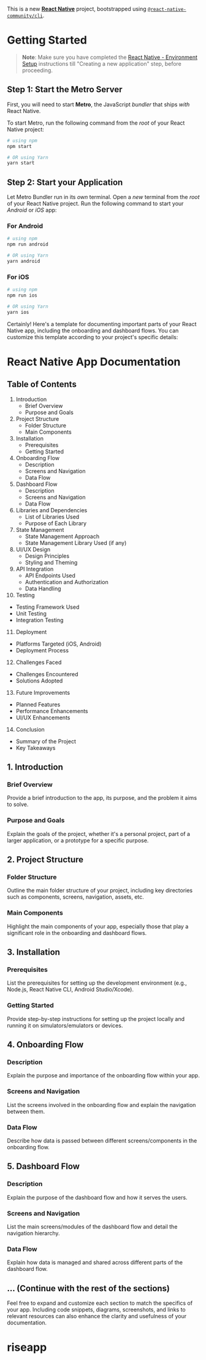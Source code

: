 This is a new [**React Native**](https://reactnative.dev) project, bootstrapped using [`@react-native-community/cli`](https://github.com/react-native-community/cli).

# Getting Started

>**Note**: Make sure you have completed the [React Native - Environment Setup](https://reactnative.dev/docs/environment-setup) instructions till "Creating a new application" step, before proceeding.

## Step 1: Start the Metro Server

First, you will need to start **Metro**, the JavaScript _bundler_ that ships _with_ React Native.

To start Metro, run the following command from the _root_ of your React Native project:

```bash
# using npm
npm start

# OR using Yarn
yarn start
```

## Step 2: Start your Application

Let Metro Bundler run in its _own_ terminal. Open a _new_ terminal from the _root_ of your React Native project. Run the following command to start your _Android_ or _iOS_ app:

### For Android

```bash
# using npm
npm run android

# OR using Yarn
yarn android
```

### For iOS

```bash
# using npm
npm run ios

# OR using Yarn
yarn ios
```

Certainly! Here's a template for documenting important parts of your React Native app, including the onboarding and dashboard flows. You can customize this template according to your project's specific details:

# React Native App Documentation

## Table of Contents
1. Introduction
   - Brief Overview
   - Purpose and Goals
2. Project Structure
   - Folder Structure
   - Main Components
3. Installation
   - Prerequisites
   - Getting Started
4. Onboarding Flow
   - Description
   - Screens and Navigation
   - Data Flow
5. Dashboard Flow
   - Description
   - Screens and Navigation
   - Data Flow
6. Libraries and Dependencies
   - List of Libraries Used
   - Purpose of Each Library
7. State Management
   - State Management Approach
   - State Management Library Used (if any)
8. UI/UX Design
   - Design Principles
   - Styling and Theming
9. API Integration
   - API Endpoints Used
   - Authentication and Authorization
   - Data Handling
10. Testing
   - Testing Framework Used
   - Unit Testing
   - Integration Testing
11. Deployment
   - Platforms Targeted (iOS, Android)
   - Deployment Process
12. Challenges Faced
   - Challenges Encountered
   - Solutions Adopted
13. Future Improvements
   - Planned Features
   - Performance Enhancements
   - UI/UX Enhancements
14. Conclusion
   - Summary of the Project
   - Key Takeaways

## 1. Introduction
### Brief Overview
Provide a brief introduction to the app, its purpose, and the problem it aims to solve.

### Purpose and Goals
Explain the goals of the project, whether it's a personal project, part of a larger application, or a prototype for a specific purpose.

## 2. Project Structure
### Folder Structure
Outline the main folder structure of your project, including key directories such as components, screens, navigation, assets, etc.

### Main Components
Highlight the main components of your app, especially those that play a significant role in the onboarding and dashboard flows.

## 3. Installation
### Prerequisites
List the prerequisites for setting up the development environment (e.g., Node.js, React Native CLI, Android Studio/Xcode).

### Getting Started
Provide step-by-step instructions for setting up the project locally and running it on simulators/emulators or devices.

## 4. Onboarding Flow
### Description
Explain the purpose and importance of the onboarding flow within your app.

### Screens and Navigation
List the screens involved in the onboarding flow and explain the navigation between them.

### Data Flow
Describe how data is passed between different screens/components in the onboarding flow.

## 5. Dashboard Flow
### Description
Explain the purpose of the dashboard flow and how it serves the users.

### Screens and Navigation
List the main screens/modules of the dashboard flow and detail the navigation hierarchy.

### Data Flow
Explain how data is managed and shared across different parts of the dashboard flow.

## ... (Continue with the rest of the sections)

Feel free to expand and customize each section to match the specifics of your app. Including code snippets, diagrams, screenshots, and links to relevant resources can also enhance the clarity and usefulness of your documentation.
# riseapp
